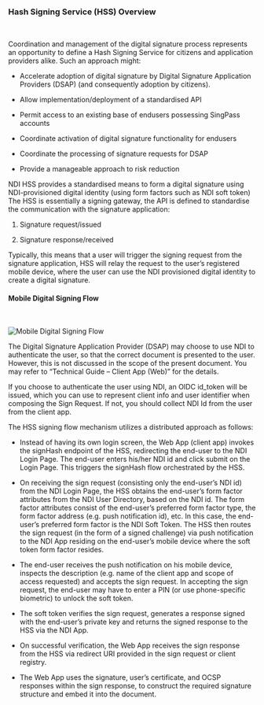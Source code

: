 ### Hash Signing Service (HSS) Overview
<br/>

Coordination and management of the digital signature process represents an opportunity to define a Hash Signing Service for citizens and application providers alike. Such an approach might:

+ Accelerate adoption of digital signature by Digital Signature Application Providers (DSAP) (and consequently adoption by citizens).
  
+ Allow implementation/deployment of a standardised API

+ Permit access to an existing base of endusers possessing SingPass accounts

+ Coordinate activation of digital signature functionality for endusers
  
+ Coordinate the processing of signature requests for DSAP

+ Provide a manageable approach to risk reduction
  
NDI HSS provides a standardised means to form a digital signature using NDI-provisioned digital identity (using form factors such as NDI soft token)
The HSS is essentially a signing gateway, the API is defined to standardise the communication with the signature application:

1. Signature request/issued

2. Signature response/received

Typically, this means that a user will trigger the signing request from the signature application, HSS will relay the request to the user’s registered mobile device, where the user can use the NDI provisioned digital identity to create a digital signature.


#### Mobile Digital Signing Flow
<br/>

![Mobile Digital Signing Flow](/assets/lib/trusted-services/ds/img/mobiledsflow.png)

The Digital Signature Application Provider (DSAP) may choose to use NDI to authenticate the user, so that the correct document is presented to the user. However, this is not discussed in the scope of the present document. You may refer to “Technical Guide – Client App (Web)” for the details.

If you choose to authenticate the user using NDI, an OIDC id_token will be issued, which you can use to represent client info and user identifier when composing the Sign Request. 
If not, you should collect NDI Id from the user from the client app.

The HSS signing flow mechanism utilizes a distributed approach as follows:
+ Instead of having its own login screen, the Web App (client app) invokes the signHash endpoint of the HSS, redirecting the end-user to the NDI Login Page.  The end-user enters his/her NDI id and click submit on the Login Page.  This triggers the signHash flow orchestrated by the HSS. 

+ On receiving the sign request (consisting only the end-user’s NDI id) from the NDI Login Page, the HSS obtains the end-user’s form factor attributes from the NDI User Directory, based on the NDI id.  The form factor attributes consist of the end-user’s preferred form factor type, the form factor address (e.g. push notification id), etc.  In this case, the end-user’s preferred form factor is the NDI Soft Token. The HSS then routes the sign request (in the form of a signed challenge) via push notification to the NDI App residing on the end-user’s mobile device where the soft token form factor resides.

+ The end-user receives the push notification on his mobile device, inspects the description (e.g. name of the client app and scope of access requested) and accepts the sign request.  In accepting the sign request, the end-user may have to enter a PIN (or use phone-specific biometric) to unlock the soft token. 

+ The soft token verifies the sign request, generates a response signed with the end-user’s private key and returns the signed response to the HSS via the NDI App.

+ On successful verification, the Web App receives the sign response from the HSS via redirect URI provided in the sign request or client registry.

+ The Web App uses the signature, user’s certificate, and OCSP responses within the sign response, to construct the required signature structure and embed it into the document.

